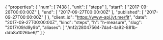 {
  "properties": {
    "num": [
      7438
    ],
    "unit": [
      "steps"
    ],
    "start": [
      "2017-09-26T00:00:00Z"
    ],
    "end": [
      "2017-09-27T00:00:00Z"
    ],
    "published": [
      "2017-09-27T00:00:00Z"
    ]
  },
  "client_id": "https://www-api.jvt.me/fit",
  "date": "2017-09-27T00:00:00Z",
  "kind": "steps",
  "h": "h-measure",
  "slug": "2017/09/d9y9b",
  "aliases": [
    "/mf2/28047564-7da4-4a92-881b-ddb8a1026be6/"
  ]
}
